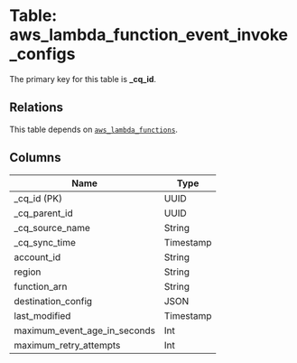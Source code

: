 # Table: aws_lambda_function_event_invoke_configs



The primary key for this table is **_cq_id**.

## Relations
This table depends on [`aws_lambda_functions`](aws_lambda_functions.md).

## Columns
| Name          | Type          |
| ------------- | ------------- |
|_cq_id (PK)|UUID|
|_cq_parent_id|UUID|
|_cq_source_name|String|
|_cq_sync_time|Timestamp|
|account_id|String|
|region|String|
|function_arn|String|
|destination_config|JSON|
|last_modified|Timestamp|
|maximum_event_age_in_seconds|Int|
|maximum_retry_attempts|Int|